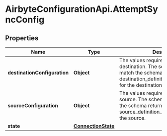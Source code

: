 # AirbyteConfigurationApi.AttemptSyncConfig

## Properties

Name | Type | Description | Notes
------------ | ------------- | ------------- | -------------
**destinationConfiguration** | **Object** | The values required to configure the destination. The schema for this must match the schema return by destination_definition_specifications/get for the destinationDefinition. | 
**sourceConfiguration** | **Object** | The values required to configure the source. The schema for this must match the schema return by source_definition_specifications/get for the source. | 
**state** | [**ConnectionState**](ConnectionState.md) |  | [optional] 


